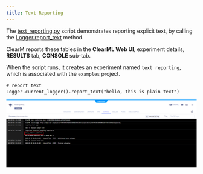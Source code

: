 ```yaml
---
title: Text Reporting
---
```


The [text_reporting.py](https://github.com/allegroai/clearml/blob/master/examples/reporting/text_reporting.py) script 
demonstrates reporting explicit text, by calling the [Logger.report_text](../../references/sdk/logger.md#report_text)
method. 

ClearM reports these tables in the **ClearML Web UI**, experiment details, **RESULTS** tab, **CONSOLE** sub-tab. 

When the script runs, it creates an experiment named `text reporting`, which is associated with the `examples` project.

    # report text
    Logger.current_logger().report_text("hello, this is plain text")

![image](../../img/examples_reporting_text.png)